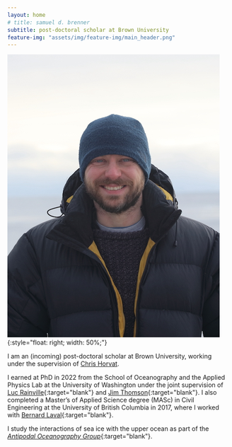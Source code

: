 ```yaml
---
layout: home
# title: samuel d. brenner
subtitle: post-doctoral scholar at Brown University
feature-img: "assets/img/feature-img/main_header.png"
---
```




![](/assets/img/Svalbard.JPG){:style="float: right; width: 50%;"}
<!-- {:style="float: left"} -->


I am an (incoming) post-doctoral scholar at Brown University, working under the supervision of [Chris Horvat](http://www.chrv.at/).

I earned at PhD in 2022 from the School of Oceanography and the Applied Physics Lab at the University of Washington under the joint supervision of [Luc Rainville](http://apl.uw.edu/people/profile.php?last_name=Rainville&first_name=Luc){:target="blank"} and [Jim Thomson](http://apl.uw.edu/people/profile.php?last_name=Thomson&first_name=Jim){:target="blank"}. I also completed a Master’s of Applied Science degree (MASc) in Civil Engineering at the University of British Columbia in 2017, where I worked with [Bernard Laval](https://www.civil.ubc.ca/faculty/bernard-laval){:target="blank"}.


I study the interactions of sea ice with the upper ocean as part of the [*Antipodal Oceanography Group*](https://polar-oceans.com/){:target="blank"}.
